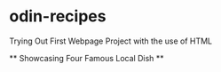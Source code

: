 # odin-recipes

Trying Out First Webpage Project with the use of HTML

** Showcasing Four Famous Local Dish **
